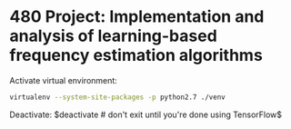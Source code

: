 # 480 Project: Implementation and analysis of learning-based frequency estimation algorithms

Activate virtual environment:
```bash
virtualenv --system-site-packages -p python2.7 ./venv
```
Deactivate:
$deactivate  # don't exit until you're done using TensorFlow$
